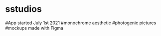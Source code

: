 # sstudios
#App started July 1st 2021
#monochrome aesthetic
#photogenic pictures
#mockups made with Figma